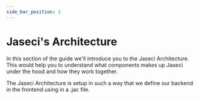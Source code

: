 ```yaml
---
side_bar_position: 2
---
```


# Jaseci's Architecture

In this section of the guide we'll introduce you to the Jaseci Architecture. This would help you to understand what components makes up Jaseci under the hood and how they work together.

The Jaseci Architecture is setup in such a way that we define our backend in the frontend using in a .jac file.